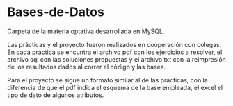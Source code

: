 # Bases-de-Datos
Carpeta de la materia optativa desarrollada en MySQL.

Las prácticas y el proyecto fueron realizados en cooperación con colegas. En cada práctica se encuntra el archivo pdf con los ejercicios a resolver, el archivo sql con las soluciones propuestas y el archivo txt con la reimpresión de los resultados dados al correr el código y las bases.

Para el proyecto se sigue un formato similar al de las prácticas, con la diferencia de que el pdf indica el esquema de la base empleada, el excel el tipo de dato de algunos atributos.
